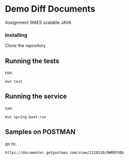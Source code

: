 # Demo Diff Documents

Assignment WAES scalable JAVA

### Installing

Clone the repository

## Running the tests

run:
```
mvn test
```
## Running the service

run:
```
mvn spring-boot:run
```
## Samples on POSTMAN

go to:
```
https://documenter.getpostman.com/view/2128520/RWMEPUBb
```
